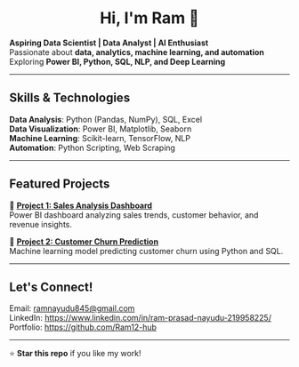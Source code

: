 <h1 align="center">Hi, I'm Ram 👋</h1>

**Aspiring Data Scientist | Data Analyst | AI Enthusiast**  
Passionate about **data, analytics, machine learning, and automation**  
Exploring **Power BI, Python, SQL, NLP, and Deep Learning**  

---

## **Skills & Technologies**
**Data Analysis**: Python (Pandas, NumPy), SQL, Excel  
**Data Visualization**: Power BI, Matplotlib, Seaborn  
**Machine Learning**: Scikit-learn, TensorFlow, NLP  
**Automation**: Python Scripting, Web Scraping  

---

## **Featured Projects**
🔹 **[Project 1: Sales Analysis Dashboard](https://github.com/yourusername/sales-analysis)**  
       Power BI dashboard analyzing sales trends, customer behavior, and revenue insights.  

🔹 **[Project 2: Customer Churn Prediction](https://github.com/yourusername/churn-prediction)**  
     Machine learning model predicting customer churn using Python and SQL.  

---

## **Let's Connect!**
 Email: ramnayudu845@gmail.com  
 LinkedIn: https://www.linkedin.com/in/ram-prasad-nayudu-219958225/ 
 Portfolio: https://github.com/Ram12-hub

---

⭐ **Star this repo** if you like my work!  
